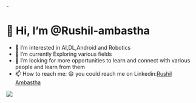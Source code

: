 -<h1> 👋 Hi, I’m @Rushil-ambastha </h1>
- 👀 I’m interested in AI,DL,Android and Robotics
- 🌱 I’m currently Exploring various fields
- 💞️ I’m looking for more opportunities to learn and connect with various people and learn from them 
- 📫 How to reach me: :smile: you could reach me on Linkedin:[Rushil Ambastha](https://www.linkedin.com/in/rushil-ambastha-093349219?lipi=urn:li:page:d_flagship3_profile_view_base_contact_details;xpQ54OgQTgaHrQ3kqCg%2bbg==)
    
<img src="https://github-readme-stats.vercel.app/api?username=Rushil-ambastha&&show_icons=true&title_color=ffffff&icon_color=bb2acf&text_color=daf7dc&bg_color=191919">
